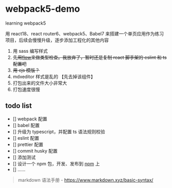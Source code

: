 # webpack5-demo

learning webpack5

用 react18、react router6、webpack5、Babel7 来搭建一个单页应用作为练习项目，后续会慢慢升级，逐步添加工程化的其他内容

1. 用 sass 编写样式
2. ~~先用[flow](https://flow.nodejs.cn/en/docs/getting-started/)来做类型检查。我放弃了，暂时还是复制 react 脚手架的 eslint 和 ts 配置吧~~
3. ~~用 ejs 模版？~~
4. mdxeditor 样式是乱的 【先去掉该组件】
5. 打包出来的文件大小非常大
6. 打包速度很慢

## todo list

- [] webpack 配置
- [] babel 配置
- [] 升级为 typescript，并配置 ts 语法规则校验
- [] eslint 配置
- [] prettier 配置
- [] commit husky 配置
- [] 添加测试
- [] 设计一个 npm 包，开发、发布到 [npm](https://npm.nodejs.cn/about-npm) 上
- [] ......

> markdown 语法手册 - https://www.markdown.xyz/basic-syntax/
